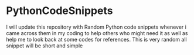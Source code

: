# PythonCodeSnippets
I will update this repository with Random Python code snippets whenever i came across them in my coding to help others who might need it as well as help me to look back at some codes for references.
This is very random all snippet will be short and simple 
